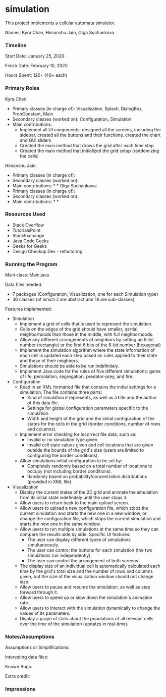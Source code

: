 simulation
====

This project implements a cellular automata simulator.

Names: Kyra Chan, Himanshu Jain, Olga Suchankova

### Timeline

Start Date: January 25, 2020

Finish Date: February 10, 2020

Hours Spent: 120+ (40+ each)

### Primary Roles
Kyra Chan:
* Primary classes (in charge of): Visualization, Splash, DialogBox, ProbConstant, Main
* Secondary classes (worked on): Configuration, Simulation
* Main contributions:
    * Implement all UI components: designed all the screens, including the sidebar, created
    all the buttons and their functions, created the chart and GUI sliders
    * Created the main method that draws the grid after each time step
    * Created the main method that initialized the grid setup (randomizing the cells)
    
Himanshu Jain:
* Primary classes (in charge of):
* Secondary classes (worked on): 
* Main contributions:
    *
    *
Olga Suchankova:
* Primary classes (in charge of):
* Secondary classes (worked on): 
* Main contributions:
    *
    *
    
### Resources Used
* Stack Overflow
* TutorialsPoint
* StackExchange
* Java Code Geeks
* Geeks for Geeks
* Design Checkup Dev - refactoring

### Running the Program

Main class: Main.java

Data files needed: 
* 7 packages (Configuration, Visualization, one for each Simulation type)
* 30 classes (of which 2 are abstract and 18 are sub-classes)

Features implemented:
* Simulation
    * Implement a grid of cells that is used to represent the simulation.
    * Cells on the edges of the grid should have smaller, partial, neighborhoods than those 
    in the middle, with full neighborhoods.
    * Allow any different arrangements of neighbors by setting an 8-bit number (rectangle)
    or the first 6 bits of the 8-bit number (hexagonal)
    * Implement the simulation algorithm where the state information of each cell is updated 
    each step based on rules applied to their state and those of their neighbors.
    * Simulations should be able to be run indefinitely.
    * Implement Java code for the rules of five different simulations: game of life, 
    percolation, segregation, predator-prey, and fire.
* Configuration
    * Read in an XML formatted file that contains the initial settings for a simulation. 
    The file contains three parts: 
        * Kind of simulation it represents, as well as a title and the author of this data 
        file.
        * Settings for global configuration parameters specific to the simulation.
        * Width and height of the grid and the initial configuration of the states for the 
        cells in the grid (border conditions, number of rows and columns).
    * Implement error checking for incorrect file data, such as:
        * Invalid or no simulation type given.
        * Invalid cell state values given and cell locations that are given outside the 
        bounds of the grid's size (users are limited to configuring the border conditions).
    * Allow simulations initial configuration to be set by:
        * Completely randomly based on a total number of locations to occupy (not including
        border conditions).
        * Randomly based on probability/concentration distributions (provided in XML file).   
* Visualization
    * Display the current states of the 2D grid and animate the simulation from its initial 
    state indefinitely until the user stops it.
    * Allow users to return back to the main upload screen.
    * Allow users to upload a new configuration file, which stops the current simulation and 
    starts the new one in a new window, or change the configuration file, which stops the
    current simulation and starts the new one in the same window.
    * Allow users to run multiple simulations at the same time so they can compare the 
    results side by side. Specific UI features:
        * The user can display different types of simulations simultaneously.
        * The user can control the buttons for each simulation (the two simulations run
        independently).
        * The user can control the arrangement of both screens.
    * The display size of an individual cell is automatically calculated each time by the 
    grid's total size and the number of rows and columns given, but the size of the 
    visualization window should not change size.
    * Allow users to pause and resume the simulation, as well as step forward through it.
    * Allow users to speed up or slow down the simulation's animation rate.
    * Allow users to interact with the simulation dynamically to change the values of its 
    parameters.
    * Display a graph of stats about the populations of all relevant cells over 
    the time of the simulation (updates in real-time).

### Notes/Assumptions

Assumptions or Simplifications:

Interesting data files:

Known Bugs:

Extra credit:

### Impressions

